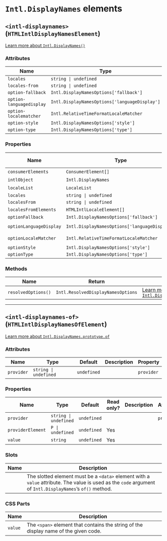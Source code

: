 # `Intl.DisplayNames` elements

## `<intl-displaynames>` (`HTMLIntlDisplayNamesElement`)

[Learn more about `Intl.DisplayNames()`](http://developer.mozilla.org/en-US/docs/Web/JavaScript/Reference/Global_Objects/Intl/DisplayNames/DisplayNames)

### Attributes

| Name                     | Type                                          | Default      | Description | Property                |
| ------------------------ | --------------------------------------------- | ------------ | ----------- | ----------------------- |
| `locales`                | `string \| undefined`                         | `undefined`  |             | `locales`               |
| `locales-from`           | `string \| undefined`                         | `undefined`  |             | `localesFrom`           |
| `option-fallback`        | `Intl.DisplayNamesOptions['fallback']`        | `'code'`     |             | `optionFallback`        |
| `option-languagedisplay` | `Intl.DisplayNamesOptions['languageDisplay']` | `'dialect'`  |             | `optionLanguageDisplay` |
| `option-localematcher`   | `Intl.RelativeTimeFormatLocaleMatcher`        | `'best fit'` |             | `optionLocaleMatcher`   |
| `option-style`           | `Intl.DisplayNamesOptions['style']`           | `'long'`     |             | `optionStyle`           |
| `option-type`            | `Intl.DisplayNamesOptions['type']`            | `'language'` |             | `optionType`            |

### Properties

| Name                    | Type                                          | Default      | Read only? | Description | Attribute                |
| ----------------------- | --------------------------------------------- | ------------ | ---------- | ----------- | ------------------------ |
| `consumerElements`      | `ConsumerElement[]`                           | `undefined`  | Yes        |             |                          |
| `intlObject`            | `Intl.DisplayNames`                           | `undefined`  | Yes        |             |                          |
| `localeList`            | `LocaleList`                                  | `undefined`  | Yes        |             |                          |
| `locales`               | `string \| undefined`                         | `undefined`  |            |             | `locales`                |
| `localesFrom`           | `string \| undefined`                         | `undefined`  |            |             | `locales-from`           |
| `localesFromElements`   | `HTMLIntlLocaleElement[]`                     | `undefined`  | Yes        |             |                          |
| `optionFallback`        | `Intl.DisplayNamesOptions['fallback']`        | `'code'`     |            |             | `option-fallback`        |
| `optionLanguageDisplay` | `Intl.DisplayNamesOptions['languageDisplay']` | `'dialect'`  |            |             | `option-languagedisplay` |
| `optionLocaleMatcher`   | `Intl.RelativeTimeFormatLocaleMatcher`        | `'best fit'` |            |             | `option-localematcher`   |
| `optionStyle`           | `Intl.DisplayNamesOptions['style']`           | `'long'`     |            |             | `option-style`           |
| `optionType`            | `Intl.DisplayNamesOptions['type']`            | `'language'` |            |             | `option-type`            |

### Methods

| Name                | Return                             | Description                                                                                                                                                                           |
| ------------------- | ---------------------------------- | ------------------------------------------------------------------------------------------------------------------------------------------------------------------------------------- |
| `resolvedOptions()` | `Intl.ResolvedDisplayNamesOptions` | [Learn more about `Intl.DisplayNames.prototype.resolvedOptions()`](http://developer.mozilla.org/en-US/docs/Web/JavaScript/Reference/Global_Objects/Intl/DisplayNames/resolvedOptions) |

***

## `<intl-displaynames-of>` (`HTMLIntlDisplayNamesOfElement`)

[Learn more about `Intl.DisplayNames.prototype.of`](http://developer.mozilla.org/en-US/docs/Web/JavaScript/Reference/Global_Objects/Intl/DisplayNames/of)

### Attributes

| Name       | Type                  | Default     | Description | Property   |
| ---------- | --------------------- | ----------- | ----------- | ---------- |
| `provider` | `string \| undefined` | `undefined` |             | `provider` |

### Properties

| Name              | Type                  | Default     | Read only? | Description | Attribute  |
| ----------------- | --------------------- | ----------- | ---------- | ----------- | ---------- |
| `provider`        | `string \| undefined` | `undefined` |            |             | `provider` |
| `providerElement` | `P \| undefined`      | `undefined` | Yes        |             |            |
| `value`           | `string`              | `undefined` | Yes        |             |            |

### Slots

| Name | Description                                                                                                                                               |
| ---- | --------------------------------------------------------------------------------------------------------------------------------------------------------- |
|      | The slotted element must be a `<data>` element with a `value` attribute. The value is used as the `code` argument of `Intl.DisplayNames`’s `of()` method. |

### CSS Parts

| Name    | Description                                                                          |
| ------- | ------------------------------------------------------------------------------------ |
| `value` | The `<span>` element that contains the string of the display name of the given code. |

